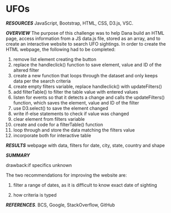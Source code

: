 # UFOs

***RESOURCES*** JavaScript, Bootstrap, HTML, CSS, D3.js, VSC.

***OVERVIEW***
The purpose of this challenge was to help Dana build an HTML page,  access information from a JS data.js file, stored as an array, and to create an interactive website to search UFO sightings. In order to create the HTML webpage, the following had to be completed: 
1. remove list element creating the button
2. replace the handleclick() function to save element, value and ID of the altered filter 
3. create a new function that loops through the dataset and only keeps data per the search criteria
4. create empty filters variable, replace handleclick() with updateFilters()
5. add filterTable() to filter the table value with entered values
6. listen for events so that it detects a change and calls the updateFilters() function, which saves the      element, value and ID of the filter
7. use D3.select() to save the element changed
8. write if-else statements to check if value was changed
9. clear element from filters variable
10. create and code for a filterTable() function
11. loop through and store the data matching the filters value
12. incorporate both for interactive table


***RESULTS***
webpage with data, filters for date, city, state, country and shape

***SUMMARY***

drawback:if specifics unknown

The two recommendations for improving the website are:
1. filter a range of dates, as it is difficult to know exact date of sighting

2. how criteria is typed

***REFERENCES***.  BCS, Google, StackOverflow, GitHub
